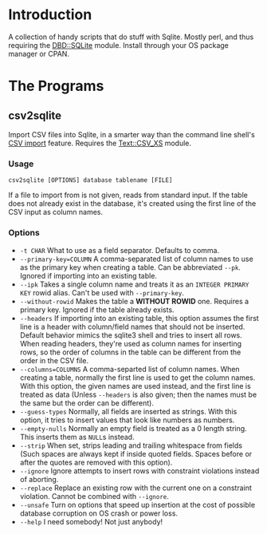 Introduction
============

A collection of handy scripts that do stuff with Sqlite. Mostly perl,
and thus requiring the [DBD::SQLite] module. Install through your OS
package manager or CPAN.

The Programs
============

csv2sqlite
----------

Import CSV files into Sqlite, in a smarter way than the command line
shell's [CSV import] feature. Requires the [Text::CSV_XS] module.

### Usage ###

    csv2sqlite [OPTIONS] database tablename [FILE]

If a file to import from is not given, reads from standard input. If
the table does not already exist in the database, it's created using
the first line of the CSV input as column names.

### Options ###

* `-t CHAR` What to use as a field separator. Defaults to comma.
* `--primary-key=COLUMN` A comma-separated list of column names to use
   as the primary key when creating a table. Can be abbreviated
   `--pk`. Ignored if importing into an existing table.
* `--ipk` Takes a single column name and treats it as an `INTEGER
  PRIMARY KEY` rowid alias. Can't be used with `--primary-key`.
* `--without-rowid` Makes the table a **WITHOUT ROWID** one. Requires
  a primary key. Ignored if the table already exists.
* `--headers` If importing into an existing table, this option assumes
  the first line is a header with column/field names that should not
  be inserted. Default behavior mimics the sqlite3 shell and tries to
  insert all rows. When reading headers, they're used as column names
  for inserting rows, so the order of columns in the table can be
  different from the order in the CSV file.
* `--columns=COLUMNS` A comma-separted list of column names. When
  creating a table, normally the first line is used to get the column
  names. With this option, the given names are used instead, and the
  first line is treated as data (Unless `--headers` is also given;
  then the names must be the same but the order can be different).
* `--guess-types` Normally, all fields are inserted as strings. With
  this option, it tries to insert values that look like numbers as
  numbers.
* `--empty-nulls` Normally an empty field is treated as a 0 length
  string. This inserts them as `NULL`s instead.
* `--strip` When set, strips leading and trailing whitespace from
  fields (Such spaces are always kept if inside quoted fields. Spaces
  before or after the quotes are removed with this option).
* `--ignore` Ignore attempts to insert rows with constraint violations
  instead of aborting.
* `--replace` Replace an existing row with the current one on a
  constraint violation. Cannot be combined with `--ignore`.
* `--unsafe` Turn on options that speed up insertion at the cost of
  possible database corruption on OS crash or power loss.
* `--help` I need somebody! Not just anybody!


[DBD::SQLite]: https://metacpan.org/pod/DBD::SQLite
[CSV import]: https://www.sqlite.org/cli.html#csv_import
[Text::CSV_XS]: https://metacpan.org/pod/Text::CSV_XS

